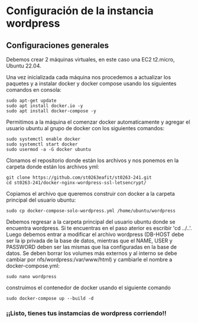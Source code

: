 # Configuración de la instancia wordpress
## Configuraciones generales 
Debemos crear 2 máquinas virtuales, en este caso una EC2 t2.micro, Ubuntu 22.04. 

Una vez inicializada cada máquina nos procedemos a actualizar los paquetes y a instalar docker y docker compose usando los siguientes comandos en consola:

```shell
sudo apt-get update
sudo apt install docker.io -y
sudo apt install docker-compose -y
```

Permitimos a la máquina el comenzar docker automaticamente y agregar el usuario ubuntu al grupo de docker con los siguientes comandos:

```shell
sudo systemctl enable docker
sudo systemctl start docker
sudo usermod -a -G docker ubuntu
```

Clonamos el repositorio donde están los archivos y nos ponemos en la carpeta donde están los archivos yml:

```shell
git clone https://github.com/st0263eafit/st0263-241.git
cd st0263-241/docker-nginx-wordpress-ssl-letsencrypt/
```

Copiamos el archivo que queremos construir con docker a la carpeta principal del usuario ubuntu:

```shell
sudo cp docker-compose-solo-wordpress.yml /home/ubuntu/wordpress
```

Debemos regresar a la carpeta principal del usuario ubuntu donde se encuentra wordpress. Si te encuentras en el paso aterior es escribir 'cd ../..'.
Luego debemos entrar a modificar el archivo wordpress (DB-HOST debe ser la ip privada de la base de datos, mientras que el NAME, USER y PASSWORD deben ser las mismas que lsa configuradas en la base de datos. Se deben borrar los volumes más externos y al interno se debe cambiar por nfs/wordpress:/var/www/html) y cambiarle el nombre a docker-compose.yml:

```shell
sudo nano wordpress
```

construimos el contenedor de docker usando el siguiente comando

```shell
sudo docker-compose up --build -d
```

### ¡¡Listo, tienes tus instamcias de wordpress corriendo!!
